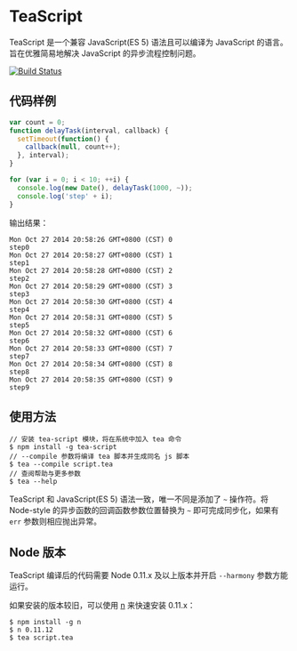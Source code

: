 # TeaScript
TeaScript 是一个兼容 JavaScript(ES 5) 语法且可以编译为 JavaScript 的语言。旨在优雅简易地解决 JavaScript 的异步流程控制问题。

[![Build Status](https://travis-ci.org/luin/teascript.png?branch=master)](https://travis-ci.org/luin/teascript)

## 代码样例

```javascript
var count = 0;
function delayTask(interval, callback) {
  setTimeout(function() {
    callback(null, count++);
  }, interval);
}

for (var i = 0; i < 10; ++i) {
  console.log(new Date(), delayTask(1000, ~));
  console.log('step' + i);
}
```

输出结果：

    Mon Oct 27 2014 20:58:26 GMT+0800 (CST) 0
    step0
    Mon Oct 27 2014 20:58:27 GMT+0800 (CST) 1
    step1
    Mon Oct 27 2014 20:58:28 GMT+0800 (CST) 2
    step2
    Mon Oct 27 2014 20:58:29 GMT+0800 (CST) 3
    step3
    Mon Oct 27 2014 20:58:30 GMT+0800 (CST) 4
    step4
    Mon Oct 27 2014 20:58:31 GMT+0800 (CST) 5
    step5
    Mon Oct 27 2014 20:58:32 GMT+0800 (CST) 6
    step6
    Mon Oct 27 2014 20:58:33 GMT+0800 (CST) 7
    step7
    Mon Oct 27 2014 20:58:34 GMT+0800 (CST) 8
    step8
    Mon Oct 27 2014 20:58:35 GMT+0800 (CST) 9
    step9

## 使用方法

    // 安装 tea-script 模块，将在系统中加入 tea 命令
    $ npm install -g tea-script
    // --compile 参数将编译 tea 脚本并生成同名 js 脚本
    $ tea --compile script.tea
    // 查阅帮助与更多参数
    $ tea --help

TeaScript 和 JavaScript(ES 5) 语法一致，唯一不同是添加了 `~` 操作符。将 Node-style 的异步函数的回调函数参数位置替换为 `~` 即可完成同步化，如果有 `err` 参数则相应抛出异常。

## Node 版本

TeaScript 编译后的代码需要 Node 0.11.x 及以上版本并开启 `--harmony` 参数方能运行。

如果安装的版本较旧，可以使用 [n](https://github.com/visionmedia/n) 来快速安装 0.11.x：

	$ npm install -g n
	$ n 0.11.12
	$ tea script.tea

